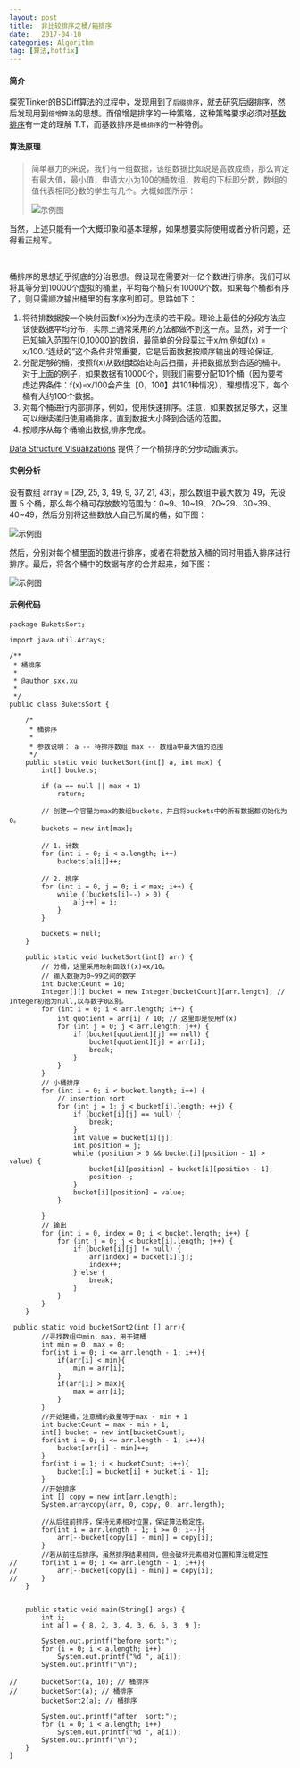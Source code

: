 ```yaml
---
layout: post
title:  非比较排序之桶/箱排序
date:   2017-04-10
categories: Algorithm
tag: [算法,hotfix]
---
```

 

#### 简介 ####

探究Tinker的BSDiff算法的过程中，发现用到了`后缀排序`，就去研究后缀排序，然后发现用到`倍增算法`的思想。而倍增是排序的一种策略，这种策略要求必须对[基数排序](http://xusx1024.com/2017/04/10/radix-sort/)有一定的理解 T.T，而基数排序是`桶排序`的一种特例。<br>

#### 算法原理 ####

>简单暴力的来说，我们有一组数据，该组数据比如说是高数成绩，那么肯定有最大值，最小值，申请大小为100的桶数组，数组的下标即分数，数组的值代表相同分数的学生有几个。大概如图所示：
>
>![示例图](/images/buckets_sort.png)
>
当然，上述只能有一个大概印象和基本理解，如果想要实际使用或者分析问题，还得看正规军。

<br>

桶排序的思想近乎彻底的分治思想。假设现在需要对一亿个数进行排序。我们可以将其等分到10000个虚拟的桶里，平均每个桶只有10000个数。如果每个桶都有序了，则只需顺次输出桶里的有序序列即可。思路如下：<br>
1. 将待排数据按一个映射函数f(x)分为连续的若干段。理论上最佳的分段方法应该使数据平均分布，实际上通常采用的方法都做不到这一点。显然，对于一个已知输入范围在[0,10000]的数组，最简单的分段莫过于x/m,例如f(x) = x/100.“连续的”这个条件非常重要，它是后面数据按顺序输出的理论保证。
2. 分配足够的桶，按照f(x)从数组起始处向后扫描，并把数据放到合适的桶中。对于上面的例子，如果数据有10000个，则我们需要分配101个桶（因为要考虑边界条件：f(x)=x/100会产生【0，100】共101种情况），理想情况下，每个桶有大约100个数据。
3. 对每个桶进行内部排序，例如，使用快速排序。注意，如果数据足够大，这里可以继续递归使用桶排序，直到数据大小降到合适的范围。
4. 按顺序从每个桶输出数据,排序完成。

[Data Structure Visualizations](http://www.cs.usfca.edu/~galles/visualization/BucketSort.html) 提供了一个桶排序的分步动画演示。

#### 实例分析 ####
设有数组 array = [29, 25, 3, 49, 9, 37, 21, 43]，那么数组中最大数为 49，先设置 5 个桶，那么每个桶可存放数的范围为：0~9、10~19、20~29、30~39、40~49，然后分别将这些数放人自己所属的桶，如下图：

![示例图](/images/bucket-sort-1.png)

然后，分别对每个桶里面的数进行排序，或者在将数放入桶的同时用插入排序进行排序。最后，将各个桶中的数据有序的合并起来，如下图：

![示例图](/images/bucket-sort-2.png)


#### 示例代码 ####
	
	package BuketsSort;
	
	import java.util.Arrays;
	
	/**
	 * 桶排序
	 * 
	 * @author sxx.xu
	 *
	 */
	public class BuketsSort {
	
		/*
		 * 桶排序
		 *
		 * 参数说明： a -- 待排序数组 max -- 数组a中最大值的范围
		 */
		public static void bucketSort(int[] a, int max) {
			int[] buckets;
	
			if (a == null || max < 1)
				return;
	
			// 创建一个容量为max的数组buckets，并且将buckets中的所有数据都初始化为0。
			buckets = new int[max];
	
			// 1. 计数
			for (int i = 0; i < a.length; i++)
				buckets[a[i]]++;
	
			// 2. 排序
			for (int i = 0, j = 0; i < max; i++) {
				while ((buckets[i]--) > 0) {
					a[j++] = i;
				}
			}
	
			buckets = null;
		}
	
		public static void bucketSort(int[] arr) {
			// 分桶，这里采用映射函数f(x)=x/10。
			// 输入数据为0~99之间的数字
			int bucketCount = 10;
			Integer[][] bucket = new Integer[bucketCount][arr.length]; // Integer初始为null,以与数字0区别。
			for (int i = 0; i < arr.length; i++) {
				int quotient = arr[i] / 10; // 这里即是使用f(x)
				for (int j = 0; j < arr.length; j++) {
					if (bucket[quotient][j] == null) {
						bucket[quotient][j] = arr[i];
						break;
					}
				}
			}
			// 小桶排序
			for (int i = 0; i < bucket.length; i++) {
				// insertion sort
				for (int j = 1; j < bucket[i].length; ++j) {
					if (bucket[i][j] == null) {
						break;
					}
					int value = bucket[i][j];
					int position = j;
					while (position > 0 && bucket[i][position - 1] > value) {
						bucket[i][position] = bucket[i][position - 1];
						position--;
					}
					bucket[i][position] = value;
				}
	
			}
			// 输出
			for (int i = 0, index = 0; i < bucket.length; i++) {
				for (int j = 0; j < bucket[i].length; j++) {
					if (bucket[i][j] != null) {
						arr[index] = bucket[i][j];
						index++;
					} else {
						break;
					}
				}
			}
		}
		
	 public static void bucketSort2(int [] arr){  
	        //寻找数组中min，max，用于建桶  
	        int min = 0, max = 0;  
	        for(int i = 0; i <= arr.length - 1; i++){  
	            if(arr[i] < min){  
	                min = arr[i];  
	            }  
	            if(arr[i] > max){  
	                max = arr[i];  
	            }  
	        }  
	        //开始建桶，注意桶的数量等于max - min + 1  
	        int bucketCount = max - min + 1;  
	        int[] bucket = new int[bucketCount];  
	        for(int i = 0; i <= arr.length - 1; i++){  
	            bucket[arr[i] - min]++;  
	        }  
	        for(int i = 1; i < bucketCount; i++){  
	            bucket[i] = bucket[i] + bucket[i - 1];  
	        }  
	        //开始排序  
	        int [] copy = new int[arr.length];  
	        System.arraycopy(arr, 0, copy, 0, arr.length);  
	          
	        //从后往前排序，保持元素相对位置，保证算法稳定性。  
	        for(int i = arr.length - 1; i >= 0; i--){  
	            arr[--bucket[copy[i] - min]] = copy[i];  
	        }  
	        //若从前往后排序，虽然排序结果相同，但会破坏元素相对位置和算法稳定性  
	//      for(int i = 0; i <= arr.length - 1; i++){  
	//          arr[--bucket[copy[i] - min]] = copy[i];  
	//      }  
	    }  
	
	
		public static void main(String[] args) {
			int i;
			int a[] = { 8, 2, 3, 4, 3, 6, 6, 3, 9 };
	
			System.out.printf("before sort:");
			for (i = 0; i < a.length; i++)
				System.out.printf("%d ", a[i]);
			System.out.printf("\n");
	
	//		bucketSort(a, 10); // 桶排序
	//		bucketSort(a); // 桶排序
			bucketSort2(a); // 桶排序
	
			System.out.printf("after  sort:");
			for (i = 0; i < a.length; i++)
				System.out.printf("%d ", a[i]);
			System.out.printf("\n");
		}
	}
